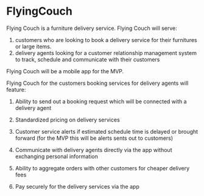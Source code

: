 # FlyingCouch
Flying Couch is a furniture delivery service.
Flying Couch will serve: 

1) customers who are looking to book a delivery service for their furnitures or large items.  
2) delivery agents looking for a customer relationship management system to track, schedule and communicate with their customers

Flying Couch will be a mobile app for the MVP.  

Flying Couch for the customers booking services for delivery agents will feature:

1) Ability to send out a booking request which will be connected with a delivery agent

2) Standardized pricing on delivery services

3) Customer service alerts if estimated schedule time is delayed or brought forward (for the MVP this will be alerts sents out to customers)

4) Communicate with delivery agents directly via the app without exchanging personal information

5) Ability to aggregate orders with other customers for cheaper delivery fees

6) Pay securely for the delivery services via the app
